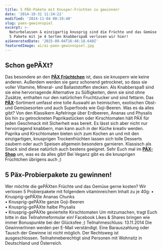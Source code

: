```yaml
---
title: 5 PÄX-Pakete mit Knusper-Früchten zu gewinnen!
date: '2014-10-31 11:34:22'
modified: '2014-11-04 08:19:40'
slug: paex-gewinnspiel
excerpt: >-
  Naturbelassen & einzigartig knusprig sind die Früchte und das Gemüse von PÄX.
  5 Pakete mit je 4 Sorten Knabberspaß verlosen wir hier!
aiGeneratedDate: '2025-09-04T16:46:18.640Z'
featuredImage: ai/ai-paex-gewinnspiel.jpg
---
```


## Schon gePÄXt?

Das besondere an den [**PÄX Früchtchen**](http://www.paexfood.de/home/) ist, dass sie knuspern wie keine anderen. Außerdem werden sie ganz schonend getrocknet, so dass sie voller Vitamine, Mineral- und Ballaststoffen stecken. Als Knabberspaß sind sie eine hervorragende Alternative zu Süßigkeiten, denn sie sind ohne Zusätze, enthalten nur den natürlichen Fruchtzucker und sind fettarm. Das [**PÄX**](http://www.paexfood.de/home/)\-Sortiment umfasst eine tolle Auswahl an heimischen, exotischen Obst- und Gemüsesorten und auch Superfoods wie Goji-Beeren. Was es da alles gibt? Von den Klassikern Apfelringe über Erdbeeren, Ananas und Physalis bis hin zu getrockneten Paprikastücken oder Kirschtomaten hält PÄX für jeden Geschmack mit Sicherheit was bereit. Es lässt sich aber nicht nur hervorragend knabbern, man kann auch in der Küche kreativ werden. Paprika und Kirschtomaten bieten sich zum Kochen an und mit den einzigartigen, knusprigen Trockenfrüchten lassen sich tolle Desserts zaubern oder auch Speisen allgemein besonders garnieren. Klassisch als Snack sind diese natürlich auch bestens geeignet. Sehr Euch mal im [**PÄX-Shop**](http://www.paexfood.de/shop/) um, was es da alles gibt! Bei Veganz gibt es die knusprigen Früchtchen übrigens auch ;)

## 5 Päx-Probierpakete zu gewinnen!

Wer möchte die gePÄXten Früchte und das Gemüse gerne kosten? Wir verlosen 5 Probierpakete mit folgendem vitaminreichem Inhalt zu je 40g: • Knusprig-gePÄXte Ananas Chunks  
• Knusprig-gePÄXte ganze Goji-Beeren  
• Knusprig-gePÄXte halbe Physalis  
• Knusprig-gePÄXte geviertelte Kirschtomaten Um mitzumachen, tragt Euch bitte in das Teilnahmeformular ein! Facebook Likes & Shares bringen wie immer Bonuspunkte bei der Glücksfee ;) Teilnahmeschluss: 13.11.2014 Die GewinnerInnen werden per E-Mail verständigt. Eine Barauszahlung oder Tausch der Gewinne ist nicht möglich. Der Rechtsweg ist ausgeschlossen. Teilnahmeberechtigt sind Personen mit Wohnsitz in Deutschland und Österreich.
